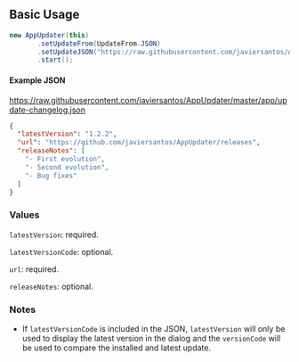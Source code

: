 ## Basic Usage
```Java
new AppUpdater(this)
       .setUpdateFrom(UpdateFrom.JSON)
       .setUpdateJSON("https://raw.githubusercontent.com/javiersantos/AppUpdater/master/app/update-changelog.json")
       .start();
```

#### Example JSON
https://raw.githubusercontent.com/javiersantos/AppUpdater/master/app/update-changelog.json

```json
{
  "latestVersion": "1.2.2",
  "url": "https://github.com/javiersantos/AppUpdater/releases",
  "releaseNotes": [
    "- First evolution",
    "- Second evolution",
    "- Bug fixes"
  ]
}
```

### Values
`latestVersion`: required.

`latestVersionCode`: optional.

`url`: required.

`releaseNotes`: optional.

### Notes
* If `latestVersionCode` is included in the JSON, `latestVersion` will only be used to display the latest version in the dialog and the `versionCode` will be used to compare the installed and latest update.